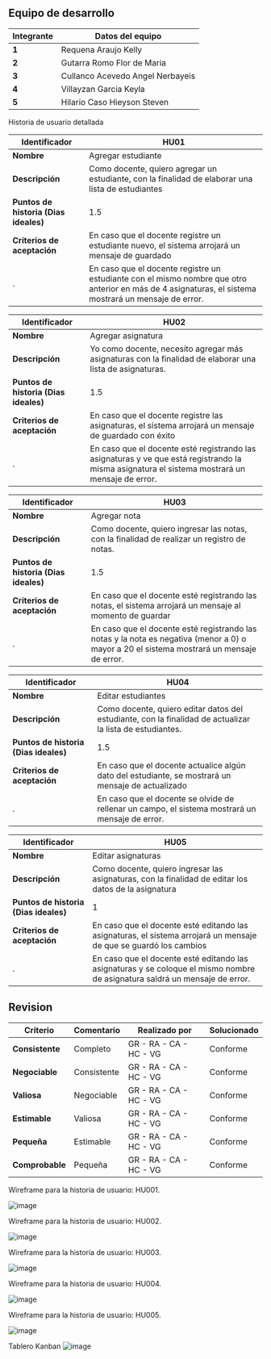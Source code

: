 ## Equipo de desarrollo
Integrante | Datos del equipo
---|-----------------
**1** |  Requena Araujo Kelly
**2** |  Gutarra Romo Flor de Maria 
**3** |  Cullanco Acevedo Angel Nerbayeis 
**4** |  Villayzan Garcia Keyla
**5** |  Hilario Caso Hieyson Steven

Historia de usuario detallada

Identificador|HU01
-------------|-------------
**Nombre**|Agregar estudiante
**Descripción**|Como docente, quiero agregar un estudiante, con la finalidad de elaborar una lista de estudiantes
**Puntos de historia (Dias ideales)**| 1.5
**Criterios de aceptación**| En caso que el docente registre un estudiante nuevo, el sistema arrojará un mensaje de guardado
. |En caso que el docente registre un estudiante con el mismo nombre que otro anterior en más de 4 asignaturas, el sistema mostrará un mensaje de error.

Identificador|HU02
-------------|-------------
**Nombre**|Agregar asignatura
**Descripción**|Yo como docente, necesito agregar más asignaturas con la finalidad de elaborar una lista de asignaturas.
**Puntos de historia (Dias ideales)**| 1.5
**Criterios de aceptación**| En caso que el docente registre las asignaturas, el sistema arrojará un mensaje de guardado con éxito
. |En caso que el docente esté registrando las asignaturas y ve que está registrando la misma asignatura el sistema mostrará un mensaje de error.

Identificador|HU03
-------------|-------------
**Nombre**|Agregar nota
**Descripción**|Como docente, quiero ingresar las notas, con la finalidad de realizar un registro de notas.
**Puntos de historia (Dias ideales)**| 1.5
**Criterios de aceptación**| En caso que el docente esté registrando las notas, el sistema arrojará un mensaje al momento de guardar
. |En caso que el docente esté registrando las notas y la nota es negativa (menor a 0) o mayor a 20 el sistema mostrará un mensaje de error.

Identificador|HU04
-------------|-------------
**Nombre**|Editar estudiantes
**Descripción**|Como docente, quiero editar datos del estudiante, con la finalidad de actualizar la lista de estudiantes.
**Puntos de historia (Dias ideales)**| 1.5
**Criterios de aceptación**| En caso que el docente actualice algún dato del estudiante, se mostrará un mensaje de actualizado
. |En caso que el docente se olvide de rellenar un campo, el sistema mostrará un mensaje de error.

Identificador|HU05
-------------|-------------
**Nombre**|Editar asignaturas
**Descripción**|Como docente, quiero ingresar las asignaturas, con la finalidad de editar los datos de la asignatura 
**Puntos de historia (Dias ideales)**| 1
**Criterios de aceptación**|En caso que el docente esté editando  las asignaturas, el sistema arrojará un mensaje de que se guardó los cambios
. |En caso que el docente esté editando las asignaturas y se coloque el mismo nombre de asignatura saldrá un mensaje de error.



## Revision
Criterio | Comentario | Realizado por | Solucionado
---------|-----------|----------------|---------------- 
**Consistente** | Completo | GR - RA - CA - HC - VG | Conforme
**Negociable** | Consistente | GR - RA - CA - HC - VG | Conforme
**Valiosa** | Negociable | GR - RA - CA - HC - VG | Conforme
**Estimable** | Valiosa | GR - RA - CA - HC - VG | Conforme
**Pequeña** | Estimable | GR - RA - CA - HC - VG | Conforme
**Comprobable** | Pequeña | GR - RA - CA - HC - VG | Conforme

Wireframe para la historia de usuario: HU001.

![image](https://github.com/KellyREquena/Proyecto_fin_de_curso/blob/main/agregar%20estudiante.png)



Wireframe para la historia de usuario: HU002.

![image](https://github.com/KellyREquena/Proyecto_fin_de_curso/blob/main/agregar%20asignatura.png)


Wireframe para la historia de usuario: HU003.

![image](https://github.com/KellyREquena/Proyecto_fin_de_curso/blob/main/agregar%20notas.PNG)


Wireframe para la historia de usuario: HU004.

![image](https://github.com/KellyREquena/Proyecto_fin_de_curso/blob/main/editar%20estudiante.png)


Wireframe para la historia de usuario: HU005.

![image](https://github.com/KellyREquena/Proyecto_fin_de_curso/blob/main/editar%20asignatura.png)

Tablero Kanban
![image](https://github.com/KellyREquena/Proyecto_fin_de_curso/blob/main/kanban.PNG)
